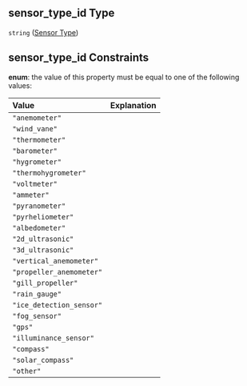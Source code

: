 ## sensor\_type\_id Type

`string` ([Sensor Type](iea43_wra_data_model-properties-measurement-location-measurement-location-properties-measurement-point-measurement-point-properties-sensor-sensor-properties-sensor-type.md))

## sensor\_type\_id Constraints

**enum**: the value of this property must be equal to one of the following values:

| Value                    | Explanation |
| :----------------------- | :---------- |
| `"anemometer"`           |             |
| `"wind_vane"`            |             |
| `"thermometer"`          |             |
| `"barometer"`            |             |
| `"hygrometer"`           |             |
| `"thermohygrometer"`     |             |
| `"voltmeter"`            |             |
| `"ammeter"`              |             |
| `"pyranometer"`          |             |
| `"pyrheliometer"`        |             |
| `"albedometer"`          |             |
| `"2d_ultrasonic"`        |             |
| `"3d_ultrasonic"`        |             |
| `"vertical_anemometer"`  |             |
| `"propeller_anemometer"` |             |
| `"gill_propeller"`       |             |
| `"rain_gauge"`           |             |
| `"ice_detection_sensor"` |             |
| `"fog_sensor"`           |             |
| `"gps"`                  |             |
| `"illuminance_sensor"`   |             |
| `"compass"`              |             |
| `"solar_compass"`        |             |
| `"other"`                |             |

